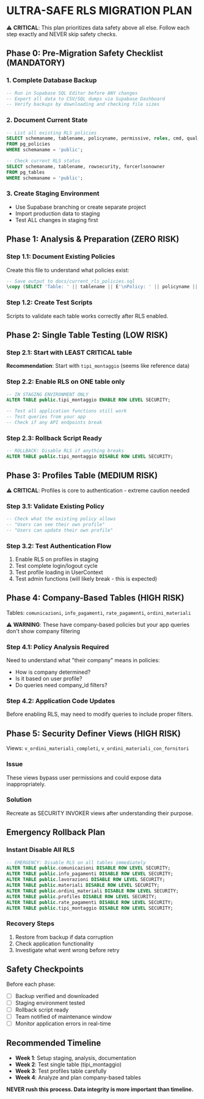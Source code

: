 # ULTRA-SAFE RLS MIGRATION PLAN

⚠️ **CRITICAL**: This plan prioritizes data safety above all else. Follow each step exactly and NEVER skip safety checks.

## Phase 0: Pre-Migration Safety Checklist (MANDATORY)

### 1. **Complete Database Backup**
```sql
-- Run in Supabase SQL Editor before ANY changes
-- Export all data to CSV/SQL dumps via Supabase Dashboard
-- Verify backups by downloading and checking file sizes
```

### 2. **Document Current State**
```sql
-- List all existing RLS policies
SELECT schemaname, tablename, policyname, permissive, roles, cmd, qual 
FROM pg_policies 
WHERE schemaname = 'public';

-- Check current RLS status
SELECT schemaname, tablename, rowsecurity, forcerlsonowner 
FROM pg_tables 
WHERE schemaname = 'public';
```

### 3. **Create Staging Environment**
- Use Supabase branching or create separate project
- Import production data to staging
- Test ALL changes in staging first

## Phase 1: Analysis & Preparation (ZERO RISK)

### Step 1.1: Document Existing Policies
Create this file to understand what policies exist:

```sql
-- Save output to docs/current_rls_policies.sql
\copy (SELECT 'Table: ' || tablename || E'\nPolicy: ' || policyname || E'\nCommand: ' || cmd || E'\nExpression: ' || qual || E'\n---' FROM pg_policies WHERE schemaname = 'public') TO 'current_policies.txt';
```

### Step 1.2: Create Test Scripts
Scripts to validate each table works correctly after RLS enabled.

## Phase 2: Single Table Testing (LOW RISK)

### Step 2.1: Start with LEAST CRITICAL table
**Recommendation**: Start with `tipi_montaggio` (seems like reference data)

### Step 2.2: Enable RLS on ONE table only
```sql
-- IN STAGING ENVIRONMENT ONLY
ALTER TABLE public.tipi_montaggio ENABLE ROW LEVEL SECURITY;

-- Test all application functions still work
-- Test queries from your app
-- Check if any API endpoints break
```

### Step 2.3: Rollback Script Ready
```sql
-- ROLLBACK: Disable RLS if anything breaks
ALTER TABLE public.tipi_montaggio DISABLE ROW LEVEL SECURITY;
```

## Phase 3: Profiles Table (MEDIUM RISK)

⚠️ **CRITICAL**: Profiles is core to authentication - extreme caution needed

### Step 3.1: Validate Existing Policy
```sql
-- Check what the existing policy allows
-- "Users can see their own profile" 
-- "Users can update their own profile"
```

### Step 3.2: Test Authentication Flow
1. Enable RLS on profiles in staging
2. Test complete login/logout cycle
3. Test profile loading in UserContext
4. Test admin functions (will likely break - this is expected)

## Phase 4: Company-Based Tables (HIGH RISK)

Tables: `comunicazioni`, `info_pagamenti`, `rate_pagamenti`, `ordini_materiali`

⚠️ **WARNING**: These have company-based policies but your app queries don't show company filtering

### Step 4.1: Policy Analysis Required
Need to understand what "their company" means in policies:
- How is company determined? 
- Is it based on user profile?
- Do queries need company_id filters?

### Step 4.2: Application Code Updates
Before enabling RLS, may need to modify queries to include proper filters.

## Phase 5: Security Definer Views (HIGH RISK)

Views: `v_ordini_materiali_completi`, `v_ordini_materiali_con_fornitori`

### Issue
These views bypass user permissions and could expose data inappropriately.

### Solution
Recreate as SECURITY INVOKER views after understanding their purpose.

## Emergency Rollback Plan

### Instant Disable All RLS
```sql
-- EMERGENCY: Disable RLS on all tables immediately
ALTER TABLE public.comunicazioni DISABLE ROW LEVEL SECURITY;
ALTER TABLE public.info_pagamenti DISABLE ROW LEVEL SECURITY;
ALTER TABLE public.lavorazioni DISABLE ROW LEVEL SECURITY;
ALTER TABLE public.materiali DISABLE ROW LEVEL SECURITY;
ALTER TABLE public.ordini_materiali DISABLE ROW LEVEL SECURITY;
ALTER TABLE public.profiles DISABLE ROW LEVEL SECURITY;
ALTER TABLE public.rate_pagamenti DISABLE ROW LEVEL SECURITY;
ALTER TABLE public.tipi_montaggio DISABLE ROW LEVEL SECURITY;
```

### Recovery Steps
1. Restore from backup if data corruption
2. Check application functionality
3. Investigate what went wrong before retry

## Safety Checkpoints

Before each phase:
- [ ] Backup verified and downloaded
- [ ] Staging environment tested
- [ ] Rollback script ready
- [ ] Team notified of maintenance window
- [ ] Monitor application errors in real-time

## Recommended Timeline

- **Week 1**: Setup staging, analysis, documentation
- **Week 2**: Test single table (tipi_montaggio)  
- **Week 3**: Test profiles table carefully
- **Week 4**: Analyze and plan company-based tables

**NEVER rush this process. Data integrity is more important than timeline.**